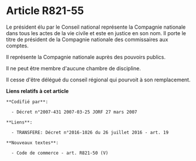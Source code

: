 # Article R821-55

Le président élu par le Conseil national représente la Compagnie nationale dans tous les actes de la vie civile et este en
justice en son nom. Il porte le titre de président de la Compagnie nationale des commissaires aux comptes.

Il représente la Compagnie nationale auprès des pouvoirs publics.

Il ne peut être membre d'aucune chambre de discipline.

Il cesse d'être délégué du conseil régional qui pourvoit à son remplacement.

**Liens relatifs à cet article**

	**Codifié par**:

	  - Décret n°2007-431 2007-03-25 JORF 27 mars 2007

	**Liens**:

	  - TRANSFERE: Décret n°2016-1026 du 26 juillet 2016 - art. 19

	**Nouveaux textes**:

	  - Code de commerce - art. R821-50 (V)
